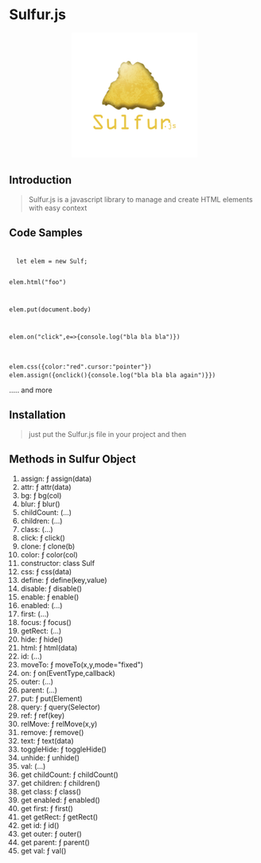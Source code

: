 # Sulfur.js
<div style="text-align:center;wdith:100%">
<img style="align:center" width="50%" height="50%" src="https://github.com/JasimAlrawie/Sulfur.js/blob/main/logo.png"></img>
</div>

## Introduction

> Sulfur.js is a javascript library to manage and create HTML elements with easy context 

## Code Samples

<code>
  let elem = new Sulf;
  
  elem.html("foo")
  
  elem.put(document.body)
  
  elem.on("click",e=>{console.log("bla bla bla")})
  
  elem.css({color:"red".cursor:"pointer"})
  elem.assign({onclick(){console.log("bla bla bla again")}})
</code>

..... and more

## Installation

> just put the Sulfur.js file in your project and then
> <script src="Sulfur.js"></script>
> 

## Methods in Sulfur Object 
<ol>
<li>assign: ƒ assign(data)</li>
<li>attr: ƒ attr(data)</li>
<li>bg: ƒ bg(col)</li>
<li>blur: ƒ blur()</li>
<li>childCount: (...)</li>
<li>children: (...)</li>
<li>class: (...)</li>
<li>click: ƒ click()</li>
<li>clone: ƒ clone(b)</li>
<li>color: ƒ color(col)</li>
<li>constructor: class Sulf</li>
<li>css: ƒ css(data)</li>
<li>define: ƒ define(key,value)</li>
<li>disable: ƒ disable()</li>
<li>enable: ƒ enable()</li>
<li>enabled: (...)</li>
<li>first: (...)</li>
<li>focus: ƒ focus()</li>
<li>getRect: (...)</li>
<li>hide: ƒ hide()</li>
<li>html: ƒ html(data)</li>
<li>id: (...)</li>
<li>moveTo: ƒ moveTo(x,y,mode="fixed")</li>
<li>on: ƒ on(EventType,callback)</li>
<li>outer: (...)</li>
<li>parent: (...)</li>
<li>put: ƒ put(Element)</li>
<li>query: ƒ query(Selector)</li>
<li>ref: ƒ ref(key)</li>
<li>relMove: ƒ relMove(x,y)</li>
<li>remove: ƒ remove()</li>
<li>text: ƒ text(data)</li>
<li>toggleHide: ƒ toggleHide()</li>
<li>unhide: ƒ unhide()</li>
<li>val: (...)</li>
<li>get childCount: ƒ childCount()</li>
<li>get children: ƒ children()</li>
<li>get class: ƒ class()</li>
<li>get enabled: ƒ enabled()</li>
<li>get first: ƒ first()</li>
<li>get getRect: ƒ getRect()</li>
<li>get id: ƒ id()</li>
<li>get outer: ƒ outer()</li>
<li>get parent: ƒ parent()</li>
<li>get val: ƒ val()</li>
</ol>


